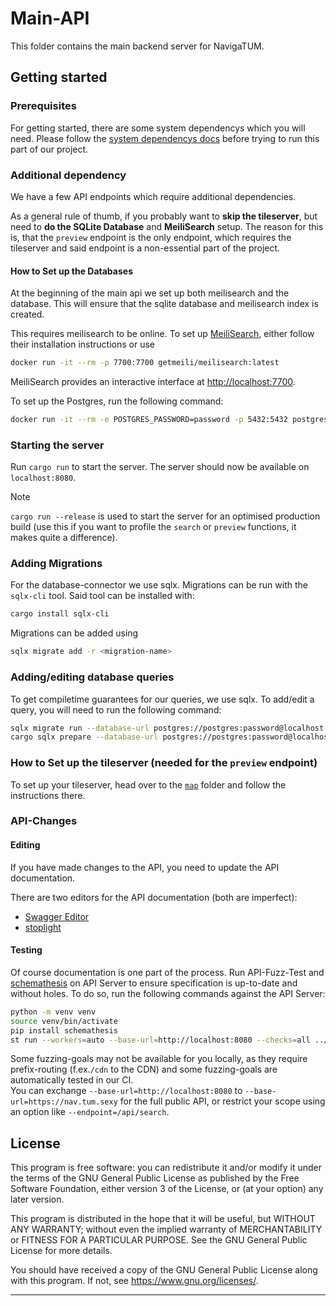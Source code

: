 # Main-API

This folder contains the main backend server for NavigaTUM.

## Getting started

### Prerequisites

For getting started, there are some system dependencys which you will need.
Please follow the [system dependencys docs](/resources/documentation/Dependencys.md) before trying to run this part of our project.

### Additional dependency

We have a few API endpoints which require additional dependencies.

As a general rule of thumb, if you probably want to **skip the tileserver**, but need to **do the SQLite Database** and **MeiliSearch** setup.
The reason for this is, that the `preview` endpoint is the only endpoint, which requires the tileserver and said endpoint is a non-essential part of the project.

#### How to Set up the Databases

At the beginning of the main api we set up both meilisearch and the database.
This will ensure that the sqlite database and meilisearch index is created.

This requires meilisearch to be online.
To set up [MeiliSearch](https://github.com/meilisearch/MeiliSearch), either follow their installation instructions or use

```bash
docker run -it --rm -p 7700:7700 getmeili/meilisearch:latest
```

MeiliSearch provides an interactive interface at <http://localhost:7700>.

To set up the Postgres, run the following command:

```bash
docker run -it --rm -e POSTGRES_PASSWORD=password -p 5432:5432 postgres:latest
```

### Starting the server

Run `cargo run` to start the server.
The server should now be available on `localhost:8080`.

> [!NOTE]
> `cargo run --release` is used to start the server for an optimised production build (use this if you want to profile the `search` or `preview` functions, it makes quite a difference).

### Adding Migrations

For the database-connector we use sqlx.
Migrations can be run with the `sqlx-cli` tool. Said tool can be installed with:

```bash
cargo install sqlx-cli
```

Migrations can be added using

```bash
sqlx migrate add -r <migration-name>
```

### Adding/editing database queries

To get compiletime guarantees for our queries, we use sqlx.
To add/edit a query, you will need to run the following command:

```bash
sqlx migrate run --database-url postgres://postgres:password@localhost:5432/postgres
cargo sqlx prepare --database-url postgres://postgres:password@localhost:5432/postgres --workspace
```

### How to Set up the tileserver (needed for the `preview` endpoint)

To set up your tileserver, head over to the [`map`](https://github.com/TUM-Dev/NavigaTUM/tree/main/map) folder and follow the instructions there.

### API-Changes

#### Editing

If you have made changes to the API, you need to update the API documentation.

There are two editors for the API documentation (both are imperfect):

- [Swagger Editor](https://editor.swagger.io/?url=https://raw.githubusercontent.com/TUM-Dev/navigatum/main/openapi.yaml)
- [stoplight](https://stoplight.io/)

#### Testing

Of course documentation is one part of the process.
Run API-Fuzz-Test and [schemathesis](https://github.com/schemathesis/schemathesis) on API Server to ensure specification is up-to-date and without holes.
To do so, run the following commands against the API Server:

```bash
python -m venv venv
source venv/bin/activate
pip install schemathesis
st run --workers=auto --base-url=http://localhost:8080 --checks=all ../openapi.yaml
```

Some fuzzing-goals may not be available for you locally, as they require prefix-routing (f.ex.`/cdn` to the CDN) and some fuzzing-goals are automatically tested in our CI.  
You can exchange `--base-url=http://localhost:8080` to `--base-url=https://nav.tum.sexy` for the full public API, or restrict your scope using an option like `--endpoint=/api/search`.

## License

This program is free software: you can redistribute it and/or modify
it under the terms of the GNU General Public License as published by
the Free Software Foundation, either version 3 of the License, or
(at your option) any later version.

This program is distributed in the hope that it will be useful,
but WITHOUT ANY WARRANTY; without even the implied warranty of
MERCHANTABILITY or FITNESS FOR A PARTICULAR PURPOSE. See the
GNU General Public License for more details.

You should have received a copy of the GNU General Public License
along with this program. If not, see <https://www.gnu.org/licenses/>.

---
